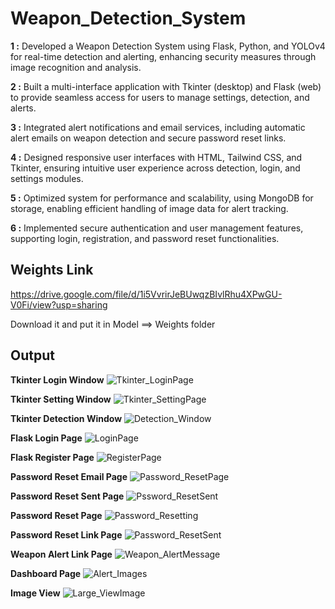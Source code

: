 
# Weapon_Detection_System

**1 :** Developed a Weapon Detection System using Flask, Python, and YOLOv4 for real-time detection and alerting, enhancing security measures through image recognition and analysis.

**2 :** Built a multi-interface application with Tkinter (desktop) and Flask (web) to provide seamless access for users to manage settings, detection, and alerts.

**3 :** Integrated alert notifications and email services, including automatic alert emails on weapon detection and secure password reset links.

**4 :** Designed responsive user interfaces with HTML, Tailwind CSS, and Tkinter, ensuring intuitive user experience across detection, login, and settings modules.

**5 :** Optimized system for performance and scalability, using MongoDB for storage, enabling efficient handling of image data for alert tracking.

**6 :** Implemented secure authentication and user management features, supporting login, registration, and password reset functionalities.

## Weights Link
https://drive.google.com/file/d/1i5VvrirJeBUwqzBIvlRhu4XPwGU-V0Fi/view?usp=sharing

Download it and put it in Model ==> Weights folder 

## Output

**Tkinter Login Window**
![Tkinter_LoginPage](https://github.com/user-attachments/assets/a63eeb92-3972-4dac-bb6e-43b8163e6584)

**Tkinter Setting Window**
![Tkinter_SettingPage](https://github.com/user-attachments/assets/7af2f390-7770-411c-a52c-192438a18a1a)

**Tkinter Detection Window**
![Detection_Window](https://github.com/user-attachments/assets/12e40305-1e70-4db4-b269-01cb214cf6ee)

**Flask Login Page**
![LoginPage](https://github.com/user-attachments/assets/32b0e9da-9398-42e4-91ea-62afb8f5a106)

**Flask Register Page**
![RegisterPage](https://github.com/user-attachments/assets/bbf438ab-3fb4-49ec-9e0f-fc081294538a)

**Password Reset Email Page**
![Password_ResetPage](https://github.com/user-attachments/assets/336c5fee-8371-48ea-bb0c-c3f3fc127111)

**Password Reset Sent Page**
![Pssword_ResetSent](https://github.com/user-attachments/assets/43f10675-5ece-4cfd-ba3b-4126ddc513d8)

**Password Reset Page**
![Password_Resetting](https://github.com/user-attachments/assets/baf79e98-f8ae-4c63-8b25-b7086bdb9ede)

**Password Reset Link Page**
![Password_ResetSent](https://github.com/user-attachments/assets/7e6fbc8e-7e35-434a-9f8f-555c7ed83712)

**Weapon Alert Link Page**
![Weapon_AlertMessage](https://github.com/user-attachments/assets/8089fc3f-5d1e-41fd-9942-932e569fd413)

**Dashboard Page**
![Alert_Images](https://github.com/user-attachments/assets/716d7270-6d35-4ae2-9c70-15533c1326c9)

**Image View**
![Large_ViewImage](https://github.com/user-attachments/assets/39e9f9ec-f966-444c-922f-3a5a833b4f12)
